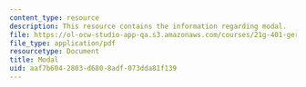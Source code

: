 ```yaml
---
content_type: resource
description: This resource contains the information regarding modal.
file: https://ol-ocw-studio-app-qa.s3.amazonaws.com/courses/21g-401-german-i-fall-2008/aaf7b6042803d6808adf073dda81f139_MIT21G_401F08_modal.pdf
file_type: application/pdf
resourcetype: Document
title: Modal
uid: aaf7b604-2803-d680-8adf-073dda81f139
---
```

